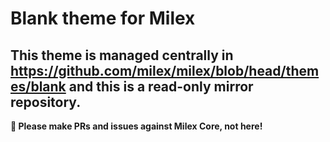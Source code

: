 # Blank theme for Milex

## This theme is managed centrally in https://github.com/milex/milex/blob/head/themes/blank and this is a read-only mirror repository.

**📣 Please make PRs and issues against Milex Core, not here!**